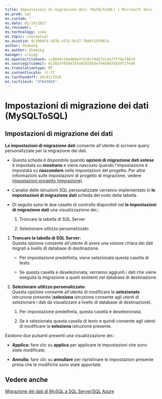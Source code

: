 ```yaml
---
title: Impostazioni di migrazione dati (MySQLToSQL) | Microsoft Docs
ms.prod: sql
ms.custom: ''
ms.date: 01/19/2017
ms.reviewer: ''
ms.technology: ssma
ms.topic: conceptual
ms.assetid: 9c396df4-5676-4f32-9c57-70d4f15f9b7a
author: Shamikg
ms.author: Shamikg
manager: craigg
ms.openlocfilehash: cc8849c19adb9e372c0c74d2f213e77ff4e7407d
ms.sourcegitcommit: 61381ef939415fe019285def9450d7583df1fed0
ms.translationtype: MT
ms.contentlocale: it-IT
ms.lasthandoff: 10/01/2018
ms.locfileid: "47643026"
---
```

# <a name="data-migration-settings-mysqltosql"></a>Impostazioni di migrazione dei dati (MySQLToSQL)
  
## <a name="data-migration-settings"></a>Impostazioni di migrazione dei dati  
**Le impostazioni di migrazione dati** consente all'utente di scrivere query personalizzate per la migrazione dei dati.  
  
-   Questa scheda è disponibile quando **opzioni di migrazione dati estese** è impostata su **mostrano** e viene nascosto quando l'impostazione è impostata su **nascondere** nelle impostazioni del progetto. Per altre informazioni sulle impostazioni di progetto di migrazione, vedere [impostazioni progetto (migrazione)](http://msdn.microsoft.com/2a3cba9e-cd54-4a8b-b858-8fc4cf2580d9) .  
  
-   L'analisi delle istruzioni SQL personalizzate verranno implementato in **le impostazioni di migrazione dati** scheda del nodo della tabella.  
  
-   Di seguito sono le due caselle di controllo disponibili nel **le impostazioni di migrazione dati** una visualizzazione dei.:  
  
    1.  Troncare la tabella di SQL Server  
  
    2.  Selezionare utilizzo personalizzato  
  
1.  **Troncare la tabella di SQL Server:**  
     Questa opzione consente all'utente di avere una visione chiara dei dati migrati a livello di database di destinazione.  
  
    -   Per impostazione predefinita, viene selezionata questa casella di testo.  
  
    -   Se questa casella è deselezionata, verranno aggiunti i dati che viene eseguita la migrazione a quelli esistenti nel database di destinazione.  
  
2.  **Selezionare utilizzo personalizzato:**  
     Questa opzione consente all'utente di modificare la **selezionate** istruzione presente (**seleziona** istruzione consente agli utenti di selezionare i dati da visualizzare a livello di database di destinazione).  
  
    1.  Per impostazione predefinita, questa casella è deselezionata.  
  
    2.  Se è selezionata questa casella di testo e quindi consente agli utenti di modificare la **seleziona** istruzione presente.  
  
Esistono due pulsanti presenti una visualizzazione dei.:  
  
-   **Applica:** fare clic su **applica** per applicare le impostazioni che sono state modificate.  
  
-   **Annulla:** fare clic su **annullare** per ripristinare le impostazioni presente prima che le modifiche sono state apportate.  
  
## <a name="see-also"></a>Vedere anche  
[Migrazione dei dati di MySQL a SQL Server/SQL Azure](http://msdn.microsoft.com/a6a7f4d6-68aa-4a38-93bf-53eba0d7dc82)  
  
